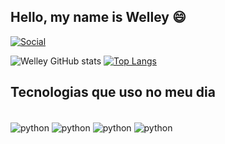 ## Hello, my name is Welley 😄

[![Social](https://img.shields.io/badge/LinkedIn-0077B5?style=for-the-badge&logo=linkedin&logoColor=white)](https://www.linkedin.com/in/welley-severiano-89ba8121a/)

![Welley GitHub stats](https://github-readme-stats.vercel.app/api?username=WELLEY-77&show_icons=true&theme=radical)
[![Top Langs](https://github-readme-stats.vercel.app/api/top-langs/?username=WELLEY-77&layout=compact)](https://github.com/anuraghazra/github-readme-stats)


## Tecnologias que uso no meu dia

<div style="display: inline_block" ><br/>
  <img align="center" alt="python"  src="https://img.shields.io/badge/Python-3776AB?style=for-the-badge&logo=python&logoColor=white" />
  <img align="center" alt="python"  src="https://img.shields.io/badge/Django-092E20?style=for-the-badge&logo=django&logoColor=white" />
  <img align="center" alt="python"  src="https://img.shields.io/badge/PostgreSQL-316192?style=for-the-badge&logo=postgresql&logoColor=white" />
  <img align="center" alt="python"  src="https://img.shields.io/badge/GIT-E44C30?style=for-the-badge&logo=git&logoColor=white" />
</div>

<br/>

